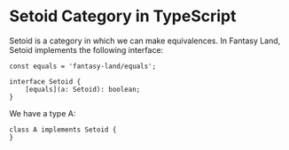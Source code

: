 Setoid Category in TypeScript
=============================

Setoid is a category in which we can make equivalences.  In Fantasy Land,
Setoid implements the following interface:

    const equals = 'fantasy-land/equals';
    
    interface Setoid {
        [equals](a: Setoid): boolean;
    }

We have a type A:

    class A implements Setoid {
    }